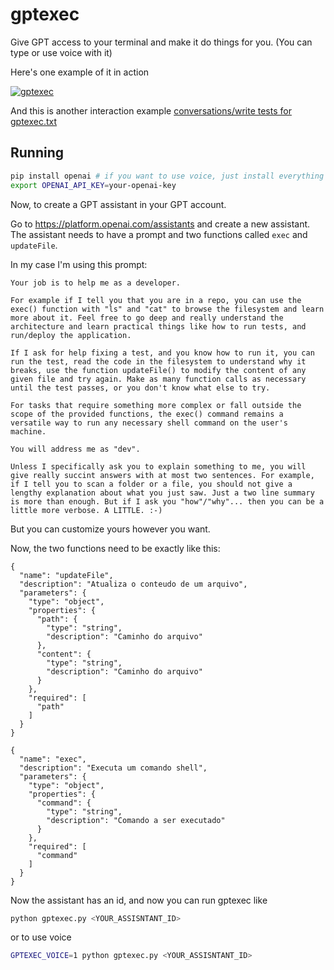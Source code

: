 # gptexec

Give GPT access to your terminal and make it do things for you.
(You can type or use voice with it)

Here's one example of it in action

[![gptexec](https://img.youtube.com/vi/YkU4qNIB240/0.jpg)](https://www.youtube.com/watch?v=YkU4qNIB240)

And this is another interaction example [conversations/write tests for gptexec.txt](conversations/write%20tests%20for%20gptexec.txt)


## Running

```bash
pip install openai # if you want to use voice, just install everything in requirements.txt
export OPENAI_API_KEY=your-openai-key
```

Now, to create a GPT assistant in your GPT account.

Go to https://platform.openai.com/assistants and create a new assistant.
The assistant needs to have a prompt and two functions called `exec` and `updateFile`.

In my case I'm using this prompt:

```
Your job is to help me as a developer.

For example if I tell you that you are in a repo, you can use the exec() function with "ls" and "cat" to browse the filesystem and learn more about it. Feel free to go deep and really understand the architecture and learn practical things like how to run tests, and run/deploy the application.

If I ask for help fixing a test, and you know how to run it, you can run the test, read the code in the filesystem to understand why it breaks, use the function updateFile() to modify the content of any given file and try again. Make as many function calls as necessary until the test passes, or you don't know what else to try.

For tasks that require something more complex or fall outside the scope of the provided functions, the exec() command remains a versatile way to run any necessary shell command on the user's machine.

You will address me as "dev".

Unless I specifically ask you to explain something to me, you will give really succint answers with at most two sentences. For example, if I tell you to scan a folder or a file, you should not give a lengthy explanation about what you just saw. Just a two line summary is more than enough. But if I ask you "how"/"why"... then you can be a little more verbose. A LITTLE. :-)
```

But you can customize yours however you want.

Now, the two functions need to be exactly like this:

```
{
  "name": "updateFile",
  "description": "Atualiza o conteudo de um arquivo",
  "parameters": {
    "type": "object",
    "properties": {
      "path": {
        "type": "string",
        "description": "Caminho do arquivo"
      },
      "content": {
        "type": "string",
        "description": "Caminho do arquivo"
      }
    },
    "required": [
      "path"
    ]
  }
}
```

```
{
  "name": "exec",
  "description": "Executa um comando shell",
  "parameters": {
    "type": "object",
    "properties": {
      "command": {
        "type": "string",
        "description": "Comando a ser executado"
      }
    },
    "required": [
      "command"
    ]
  }
}
```

Now the assistant has an id, and now you can run gptexec like

```bash
python gptexec.py <YOUR_ASSISNTANT_ID>
```

or to use voice

```bash
GPTEXEC_VOICE=1 python gptexec.py <YOUR_ASSISNTANT_ID>
```


